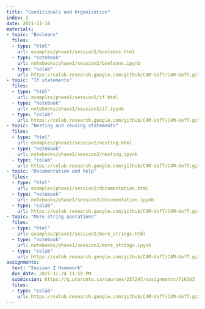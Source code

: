 ```yaml
---
title: "Conditionals and Organization"
index: 2
date: 2021-11-10
materials:
- topic: "Booleans"
  files:
  - type: "html"
    url: examples/phase1/session2/booleans.html
  - type: "notebook"
    url: notebooks/phase1/session2/booleans.ipynb
  - type: "colab"
    url: https://colab.research.google.com/github/C4M-UofT/C4M-UofT.github.io/blob/master/notebooks/phase1/session2/booleans.ipynb
- topic: "If statements"
  files:
  - type: "html"
    url: examples/phase1/session2/if.html
  - type: "notebook"
    url: notebooks/phase1/session2/if.ipynb
  - type: "colab"
    url: https://colab.research.google.com/github/C4M-UofT/C4M-UofT.github.io/blob/master/notebooks/phase1/session2/if.ipynb
- topic: "Nesting and reusing statements"
  files:
  - type: "html"
    url: examples/phase1/session2/nesting.html
  - type: "notebook"
    url: notebooks/phase1/session2/nesting.ipynb
  - type: "colab"
    url: https://colab.research.google.com/github/C4M-UofT/C4M-UofT.github.io/blob/master/notebooks/phase1/session2/nesting.ipynb
- topic: "Documentation and help"
  files:
  - type: "html"
    url: examples/phase1/session2/documentation.html
  - type: "notebook"
    url: notebooks/phase1/session2/documentation.ipynb
  - type: "colab"
    url: https://colab.research.google.com/github/C4M-UofT/C4M-UofT.github.io/blob/master/notebooks/phase1/session2/documentation.ipynb
- topic: "More string operations"
  files:
  - type: "html"
    url: examples/phase1/session2/more_strings.html
  - type: "notebook"
    url: notebooks/phase1/session2/more_strings.ipynb
  - type: "colab"
    url: https://colab.research.google.com/github/C4M-UofT/C4M-UofT.github.io/blob/master/notebooks/phase1/session2/more_strings.ipynb
assignments:
  text: "Session 2 Homework"
  due_date: 2021-11-24 11:59 PM
  submission: https://q.utoronto.ca/courses/257297/assignments/716363
  files:
  - type: "colab" 
    url: https://colab.research.google.com/github/C4M-UofT/C4M-UofT.github.io/blob/master/notebooks/phase1/session2/phase1session2_homework.ipynb
---
```

